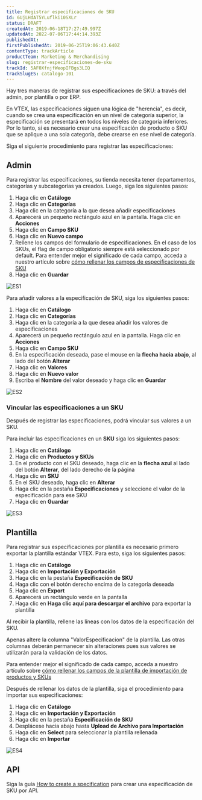 ```yaml
---
title: Registrar especificaciones de SKU
id: 6UjLHdAT5YLuflki10SXLr
status: DRAFT
createdAt: 2019-06-18T17:27:49.997Z
updatedAt: 2022-07-06T17:44:14.393Z
publishedAt: 
firstPublishedAt: 2019-06-25T19:06:43.640Z
contentType: trackArticle
productTeam: Marketing & Merchandising
slug: registrar-especificaciones-de-sku
trackId: 5AF0XfnjfWeopIFBgs3LIQ
trackSlugES: catalogo-101
---
```


Hay tres maneras de registrar sus especificaciones de SKU: a través del admin, por plantilla o por ERP.

<div class="alert alert-warning">
<p>En VTEX, las especificaciones siguen una lógica de "herencia", es decir, cuando se crea una especificación en un nivel de categoría superior, la especificación se presentará en todos los niveles de categoría inferiores. Por lo tanto, si es necesario crear una especificación de producto o SKU que se aplique a una sola categoría, debe crearse en ese nivel de categoría.</p>
</div>

Siga el siguiente procedimiento para registrar las especificaciones:

## Admin

Para registrar las especificaciones, su tienda necesita tener departamentos, categorías y subcategorías ya creados. Luego, siga los siguientes pasos:

 1. Haga clic en **Catálogo**
 2. Haga clic en **Categorías**
 3. Haga clic en la categoría a la que desea añadir especificaciones
 4. Aparecerá un pequeño rectángulo azul en la pantalla. Haga clic en **Acciones**
 5. Haga clic en **Campo SKU**
 6. Haga clic en **Nuevo campo**
 7. Rellene los campos del formulario de especificaciones. En el caso de los SKUs, el flag de campo obligatorio siempre está seleccionado por default. Para entender mejor el significado de cada campo, acceda a nuestro artículo sobre [cómo rellenar los campos de especificaciones de SKU](https://help.vtex.com/es/tutorial/criando-campo-de-sku--tutorials_119)
 8.  Haga clic en **Guardar**

![ES1](//images.ctfassets.net/alneenqid6w5/4cSrsR60RiWrSSllCFgbsQ/2d8e6ffab449e23f59c3521e67764568/ES1.gif)

Para añadir valores a la especificación de SKU, siga los siguientes pasos:

 1. Haga clic en **Catálogo**
 2. Haga clic en **Categorías**
 3. Haga clic en la categoría a la que desea añadir los valores de especificaciones
 4. Aparecerá un pequeño rectángulo azul en la pantalla. Haga clic en **Acciones**
 5. Haga clic en **Campo SKU**
 7. En la especificación deseada, pase el mouse en la **flecha hacia abajo**, al lado del botón **Alterar**
 8. Haga clic en **Valores**
 9. Haga clic en **Nuevo valor**
 10. Escriba el **Nombre** del valor deseado y haga clic en **Guardar**

![ES2](//images.ctfassets.net/alneenqid6w5/7v4nItIFqlZZP6SVOhVlcf/2e81e722d6f6c69a3e551ddc5c221bec/ES2.gif)

### Vincular las especificaciones a un SKU

Después de registrar las especificaciones, podrá vincular sus valores a un SKU.

Para incluir las especificaciones en un **SKU** siga los siguientes pasos:

 1. Haga clic en **Catálogo**
 2. Haga clic en **Productos y SKUs**
 3. En el producto con el SKU deseado, haga clic en la **flecha azul** al lado del botón **Alterar**, del lado derecho de la página
 4. Haga clic en **SKU**
 5. En el SKU deseado, haga clic en **Alterar**
 6. Haga clic en la pestaña **Especificaciones** y seleccione el valor de la especificación para ese SKU
 7. Haga clic en **Guardar**

![ES3](//images.ctfassets.net/alneenqid6w5/2r7p71kBKd70qbLDu7EJBS/c10904a508a3a2e5baf02c2a22288c8a/ES3.gif)

## Plantilla

Para registrar sus especificaciones por plantilla es necesario primero exportar la plantilla estándar VTEX. Para esto, siga los siguientes pasos:

1. Haga clic en **Catálogo**
2. Haga clic en **Importación y Exportación**
3. Haga clic en la pestaña **Especificación de SKU**
4. Haga clic con el botón derecho encima de la categoría deseada
5. Haga clic en **Export**
6. Aparecerá un rectángulo verde en la pantalla
7. Haga clic en **Haga clic aquí para descargar el archivo** para exportar la plantilla

Al recibir la plantilla, rellene las líneas con los datos de la especificación del SKU.

Apenas altere la columna "ValorEspecificacion" de la plantilla. Las otras columnas deberán permanecer sin alteraciones pues sus valores se utilizarán para la validación de los datos.

Para entender mejor el significado de cada campo, acceda a nuestro artículo sobre [cómo rellenar los campos de la plantilla de importación de productos y SKUs](https://help.vtex.com/es/tutorial/rellenar-campos-de-la-plantilla-de-importacion--4nYhx63Q5yokQWaMguaIgI)

Después de rellenar los datos de la plantilla, siga el procedimiento para importar sus especificaciones:

1. Haga clic en **Catálogo**
2. Haga clic en **Importación y Exportación**
3. Haga clic en la pestaña **Especificación de SKU**
4. Desplácese hacia abajo hasta **Upload de Archivo para Importación**
5. Haga clic en **Select** para seleccionar la plantilla rellenada
6. Haga clic en **Importar**

![ES4](//images.ctfassets.net/alneenqid6w5/7gytIVRaKu9gmvZXlIyfe2/073d2f187de623baf5bb44a89615e5e1/ES4.gif)

## API

Siga la guía [How to create a specification](https://developers.vtex.com/vtex-developer-docs/docs/how-to-create-a-specification) para crear una especificación de SKU por API.
